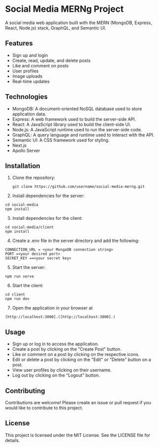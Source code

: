 # Social Media MERNg Project

A social media web application built with the MERN (MongoDB, Express, React, Node.js) stack, GraphQL, and Semantic UI.

## Features

- Sign up and login
- Create, read, update, and delete posts
- Like and comment on posts
- User profiles
- Image uploads
- Real-time updates

## Technologies

- MongoDB: A document-oriented NoSQL database used to store application data.
- Express: A web framework used to build the server-side API.
- React: A JavaScript library used to build the client-side UI.
- Node.js: A JavaScript runtime used to run the server-side code.
- GraphQL: A query language and runtime used to interact with the API.
- Semantic UI: A CSS framework used for styling.
- Next.js
- Apollo Server
## Installation

1. Clone the repository:

   ```
   git clone https://github.com/username/social-media-merng.git
   ```

2. Install dependencies for the server: 
 ```
 cd social-media
 npm install
 ```

3. Install dependencies for the client:
 ```
 cd social-media/client
 npm install
 ```

4. Create a .env file in the server directory and add the following:
 ```
CONNECTION_URL = <your MongoDB connection string>
PORT =<your desired port>
SECRET_KEY ==<your secret key>
 ```

5. Start the server:
 ```
 npm run serve
 ```

6.  Start the client:
 ```
 cd client
 npm run dev
 ```

7. Open the application in your browser at 
```
[http://localhost:3000].([http://localhost:3000].)
```


## Usage
- Sign up or log in to access the application.
- Create a post by clicking on the "Create Post" button.
- Like or comment on a post by clicking on the respective icons.
- Edit or delete a post by clicking on the "Edit" or "Delete" button on a post.
- View user profiles by clicking on their username.
- Log out by clicking on the "Logout" button.

## Contributing
Contributions are welcome! Please create an issue or pull request if you would like to contribute to this project.

## License
This project is licensed under the MIT License. See the LICENSE file for details.


